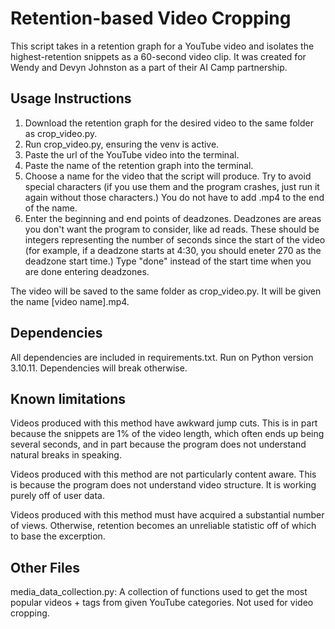 # Retention-based Video Cropping
This script takes in a retention graph for a YouTube video and isolates the highest-retention snippets as a 60-second video clip. It was created for Wendy and Devyn Johnston as a part of their AI Camp partnership.

## Usage Instructions
1. Download the retention graph for the desired video to the same folder as crop_video.py.
2. Run crop_video.py, ensuring the venv is active.
3. Paste the url of the YouTube video into the terminal.
4. Paste the name of the retention graph into the terminal.
5. Choose a name for the video that the script will produce. Try to avoid special characters (if you use them and the program crashes, just run it again without those characters.) You do not have to add .mp4 to the end of the name.
6. Enter the beginning and end points of deadzones. Deadzones are areas you don't want the program to consider, like ad reads. These should be integers representing the number of seconds since the start of the video (for example, if a deadzone starts at 4:30, you should eneter 270 as the deadzone start time.) Type "done" instead of the start time when you are done entering deadzones.

The video will be saved to the same folder as crop_video.py. It will be given the name [video name].mp4.

## Dependencies
All dependencies are included in requirements.txt.
Run on Python version 3.10.11. Dependencies will break otherwise.

## Known limitations
Videos produced with this method have awkward jump cuts. This is in part because the snippets are 1% of the video length, which often ends up being several seconds, and in part because the program does not understand natural breaks in speaking.

Videos produced with this method are not particularly content aware. This is because the program does not understand video structure. It is working purely off of user data.

Videos produced with this method must have acquired a substantial number of views. Otherwise, retention becomes an unreliable statistic off of which to base the excerption.

## Other Files
media_data_collection.py: A collection of functions used to get the most popular videos + tags from given YouTube categories. Not used for video cropping.